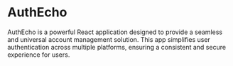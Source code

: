 # AuthEcho
AuthEcho is a powerful React application designed to provide a seamless and universal account management solution. This app simplifies user authentication across multiple platforms, ensuring a consistent and secure experience for users.
